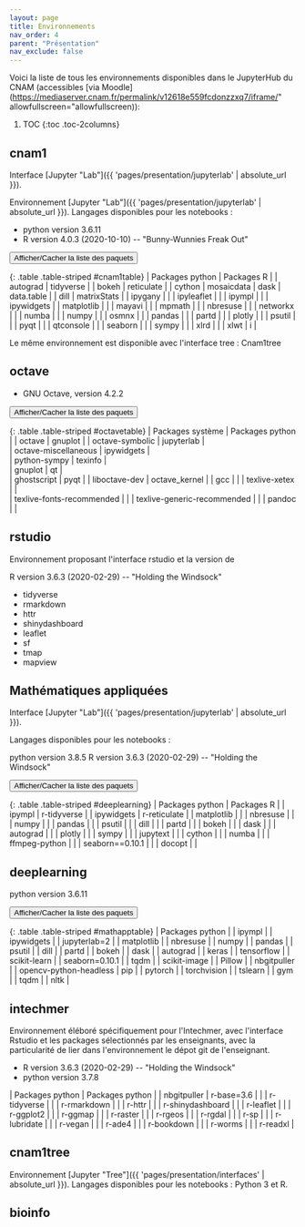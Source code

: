 ```yaml
---
layout: page
title: Environnements
nav_order: 4
parent: "Présentation"
nav_exclude: false
---
```


Voici la liste de tous les environnements disponibles dans le JupyterHub du CNAM (accessibles [via Moodle](https://mediaserver.cnam.fr/permalink/v12618e559fcdonzzxq7/iframe/" allowfullscreen="allowfullscreen)):

1. TOC
{:toc .toc-2columns}

## cnam1  
Interface [Jupyter "Lab"]({{ 'pages/presentation/jupyterlab' | absolute_url }}).  

Environnement [Jupyter "Lab"]({{ 'pages/presentation/jupyterlab' | absolute_url }}). Langages disponibles pour les notebooks : 

- python version 3.6.11  
- R version 4.0.3 (2020-10-10) -- "Bunny-Wunnies Freak Out"

<button onclick="collapsetable('cnam1table')">Afficher/Cacher la liste des paquets</button>

{: .table .table-striped #cnam1table}
| Packages python | Packages R | 
| autograd | tidyverse |
| bokeh | reticulate |
| cython | mosaicdata
| dask | data.table |
| dill | matrixStats |
| ipygany |  |
| ipyleaflet |  |
| ipympl |  |
| ipywidgets | 
| matplotlib |  |
| mayavi |  |
| mpmath |  |
| nbresuse |  |
| networkx |  |
| numba |  |
| numpy |  |
| osmnx |  |
| pandas |  |
| partd |  |
| plotly |  |
| psutil |  |
| pyqt |  |
| qtconsole |  |
| seaborn |  |
| sympy |  |
| xlrd |  |
| xlwt | i |

Le même environnement est disponible avec l'interface tree : Cnam1tree

## octave

- GNU Octave, version 4.2.2

<button onclick="collapsetable('octavetable')">Afficher/Cacher la liste des paquets</button>

{: .table .table-striped #octavetable}
| Packages système | Packages python |
| octave | gnuplot | 
| octave-symbolic | jupyterlab |  
| octave-miscellaneous | ipywidgets |  
| python-sympy | texinfo |  
| gnuplot | qt |  
| ghostscript | pyqt |
| liboctave-dev | octave_kernel |
| gcc |  | 
| texlive-xetex | |  
| texlive-fonts-recommended |  | 
| texlive-generic-recommended |  | 
| pandoc |  |

## rstudio
Environnement proposant l'interface rstudio et la version de  

R version 3.6.3 (2020-02-29) -- "Holding the Windsock"

* tidyverse
* rmarkdown
* httr
* shinydashboard
* leaflet
* sf
* tmap
* mapview

## Mathématiques appliquées
Interface [Jupyter "Lab"]({{ 'pages/presentation/jupyterlab' | absolute_url }}).

Langages disponibles pour les notebooks :

python version 3.8.5
R version 3.6.3 (2020-02-29) -- "Holding the Windsock"

<button onclick="collapsetable('deeplearning')">Afficher/Cacher la liste des paquets</button>

{: .table .table-striped #deeplearning}
| Packages python | Packages R | 
| ipympl | r-tidyverse |
| ipywidgets | r-reticulate |
| matplotlib |  |
| nbresuse |  |
| numpy |  |
| pandas |  |
| psutil |  |
| dill |  |
| partd |  |
| bokeh |  |
| dask |  |
| autograd |  |
| plotly |  |
| sympy |  |
| jupytext |  |
| cython |  |
| numba |  |
| ffmpeg-python |  |
| seaborn==0.10.1 |  |
| docopt |  |

## deeplearning

python version 3.6.11

<button onclick="collapsetable('mathapptable')">Afficher/Cacher la liste des paquets</button>

{: .table .table-striped #mathapptable}
| Packages python |
| ipympl |
| ipywidgets |
| jupyterlab=2 |
| matplotlib |
| nbresuse |
| numpy |
| pandas |
| psutil |
| dill |
| partd |
| bokeh |
| dask |
| autograd |
| keras |
| tensorflow |
| scikit-learn |
| seaborn=0.10.1 |
| tqdm |
| scikit-image |
| Pillow |
| nbgitpuller |
| opencv-python-headless
| pip |
| pytorch |
| torchvision |
| tslearn |
| gym |
| tqdm |
| nltk |

## intechmer

Environnement éléboré spécifiquement pour l'Intechmer, avec l'interface Rstudio et les packages sélectionnés par les enseignants,
avec la particularité de lier dans l'environnement le dépot git de l'enseignant.

- R version 3.6.3 (2020-02-29) -- "Holding the Windsock"
- python version 3.7.8

| Packages python | Packages python |
| nbgitpuller | r-base=3.6 |
|  | r-tidyverse |
|  | r-rmarkdown |
|  | r-httr |
|  | r-shinydashboard |
|  | r-leaflet |
|  | r-ggplot2 |
|  | r-ggmap |
|  | r-raster |
|  | r-rgeos |
|  | r-rgdal |
|  | r-sp |
|  | r-lubridate |
|  | r-vegan |
|  | r-ade4 |
|  | r-bookdown |
|  | r-worms |
|  | r-readxl |

## cnam1tree   
Environnement [Jupyter "Tree"]({{ 'pages/presentation/interfaces' | absolute_url }}). Langages disponibles pour les notebooks : Python 3 et R. 
## bioinfo
